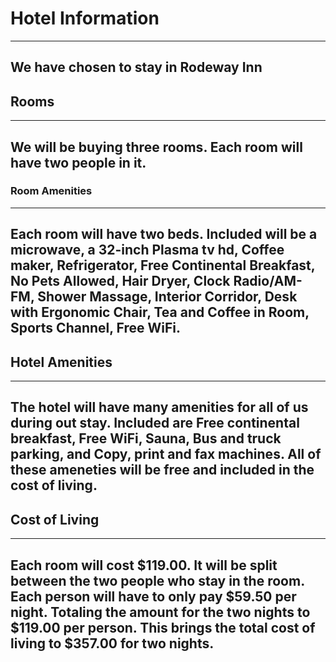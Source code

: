 # Hotel Information
---
We have chosen to stay in Rodeway Inn
---
## Rooms
---
We will be buying three rooms. Each room will have two people in it.
---
### Room Amenities
---
Each room will have two beds. Included will be a microwave, a 32-inch Plasma tv hd, Coffee maker, Refrigerator, Free Continental Breakfast, No Pets Allowed, Hair Dryer, Clock Radio/AM-FM, Shower Massage, Interior Corridor, Desk with Ergonomic Chair, Tea and Coffee in Room, Sports Channel, Free WiFi.
---
## Hotel Amenities
---
The hotel will have many amenities for all of us during out stay. Included are Free continental breakfast, Free WiFi, Sauna, Bus and truck parking, and Copy, print and fax machines. All of these ameneties will be free and included in the cost of living.
---
## Cost of Living
---
Each room will cost $119.00. It will be split between the two people who stay in the room. Each person will have to only pay $59.50 per night. Totaling the amount for the two nights to $119.00 per person. This brings the total cost of living to $357.00 for two nights.
---
